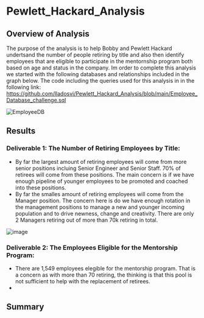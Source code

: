 # Pewlett_Hackard_Analysis
## Overview of Analysis
The purpose of the analysis is to help Bobby and Pewlett Hackard undertsand the number of people retiring by title and also then identify employees that are eligible to participate in the mentornship program both based on age and status in the company. Im order to complete this analysis we started with the following databases and relationships included in the graph below. The code including the queries used for this analysis in in the following link: https://github.com/lladosvi/Pewlett_Hackard_Analysis/blob/main/Employee_Database_challenge.sql

![EmployeeDB](https://user-images.githubusercontent.com/96096924/152712312-3e3a7c86-db60-457c-89b4-60004003487d.png)

## Results
### Deliverable 1: The Number of Retiring Employees by Title:
* By far the largest amount of retiring employees will come from more senior positions incluing Senior Engineer and Senior Staff. 70% of retirees will come from these positions. The main concern is if we have enough pipeline of younger employees to be promoted and coached into these positions. 
* By far the smalles amount of retiring employees will come from the Manager position. The concern here is do we have enough rotation in the management positions to manage a new and younger incoming population and to drive newness, change and creativity. There are only 2 Managers retiring out of more than 70k retiring in total. 

![image](https://user-images.githubusercontent.com/96096924/152711974-bc871c46-f859-456c-bfce-173e474d509a.png)

### Deliverable 2: The Employees Eligible for the Mentorship Program:
* There are 1,549 employees elegible for the mentorship program. That is a concern as with more than 70 retiring, the thinking is that this pool is not sufficient to help with the replacement of retirees.
*


## Summary
